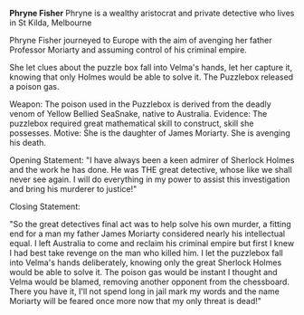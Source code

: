 **Phryne Fisher**
Phryne is a wealthy aristocrat and private detective who lives in St Kilda, Melbourne

Phryne Fisher journeyed to Europe with the aim of avenging her father Professor Moriarty and assuming control of his criminal empire.

She let clues about the puzzle box fall into Velma's hands, let her capture it, knowing that only Holmes would be able to solve it. The Puzzlebox released a poison gas.

Weapon: The poison used in the Puzzlebox is derived from the deadly venom of Yellow Bellied SeaSnake, native to Australia.
Evidence: The puzzlebox required great mathematical skill to construct, skill she possesses.
Motive: She is the daughter of James Moriarty. She is avenging his death.

Opening Statement: "I have always been a keen admirer of Sherlock Holmes and the work he has done. He was THE great detective, whose like we shall never see again. I will do everything in my power to assist this investigation and bring his murderer to justice!"

Closing Statement:

"So the great detectives final act was to help solve his own murder, a fitting end for a man my father James Moriarty considered nearly his intellectual equal. I left Australia to come and reclaim his criminal empire but first I knew I had best take revenge on the man who killed him. I let the puzzlebox fall into Velma's hands deliberately, knowing only the great Sherlock Holmes would be able to solve it. The poison gas would be instant I thought and Velma would be blamed, removing another opponent from the chessboard. There you have it, I'll not spend long in jail mark my words and the name Moriarty will be feared once more now that my only threat is dead!"
